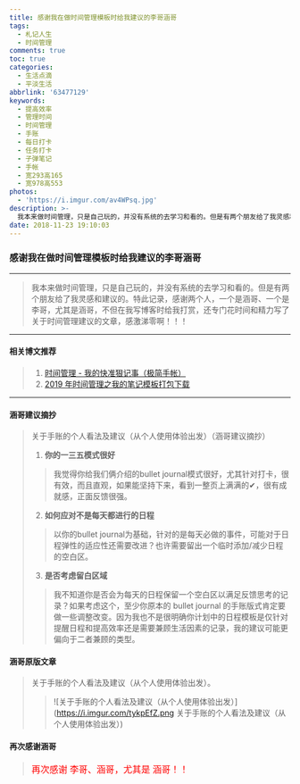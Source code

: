 ```yaml
---
title: 感谢我在做时间管理模板时给我建议的李哥涵哥
tags:
  - 札记人生
  - 时间管理
comments: true
toc: true
categories:
  - 生活点滴
  - 平淡生活
abbrlink: '63477129'
keywords:
  - 提高效率
  - 管理时间
  - 时间管理
  - 手账
  - 每日打卡
  - 任务打卡
  - 子弹笔记
  - 手帐
  - 宽293高165
  - 宽978高553
photos:
  - 'https://i.imgur.com/av4WPsq.jpg'
description: >-
  我本来做时间管理，只是自己玩的，并没有系统的去学习和看的。但是有两个朋友给了我灵感和建议的。特此记录，感谢两个人，一个是涵哥、一个是李哥，尤其是涵哥，不但在我写博客时给我打赏，还专门花时间和精力写了关于时间管理建议的文章，感激涕零啊！！！
date: 2018-11-23 19:10:03
---
```

### 感谢我在做时间管理模板时给我建议的李哥涵哥

---
> 我本来做时间管理，只是自己玩的，并没有系统的去学习和看的。但是有两个朋友给了我灵感和建议的。特此记录，感谢两个人，一个是涵哥、一个是李哥，尤其是涵哥，不但在我写博客时给我打赏，还专门花时间和精力写了关于时间管理建议的文章，感激涕零啊！！！
---

#### 相关博文推荐
> 1. [时间管理 - 我的快准狠记事（极简手帐）](/archives/8d07f8dd.html)
> 2. [2019 年时间管理之我的笔记模板打包下载](/archives/15582198.html)
---

#### 涵哥建议摘抄
> 关于手账的个人看法及建议（从个人使用体验出发）（涵哥建议摘抄）
>
> 1. **你的一三五模式很好**
>>
>> 我觉得你给我们俩介绍的bullet journal模式很好，尤其针对打卡，很有效，而且直观，如果能坚持下来，看到一整页上满满的✔，很有成就感，正面反馈很强。
>
> 2. **如何应对不是每天都进行的日程**
>>
>> 以你的bullet journal为基础，针对的是每天必做的事件，可能对于日程弹性的适应性还需要改进？也许需要留出一个临时添加/减少日程的空白区。
>
> 3. **是否考虑留白区域**
>>
>> 我不知道你是否会为每天的日程保留一个空白区以满足反馈思考的记录？如果考虑这个，至少你原本的 bullet journal 的手账版式肯定要做一些调整改变。因为我也不是很明确你计划中的日程模板是仅针对提醒日程和提高效率还是需要兼顾生活因素的记录，我的建议可能更偏向于二者兼顾的类型。


#### 涵哥原版文章
> 关于手账的个人看法及建议（从个人使用体验出发）。
>>
>> ![关于手账的个人看法及建议（从个人使用体验出发）](https://i.imgur.com/tykpEfZ.png 关于手账的个人看法及建议（从个人使用体验出发）)

#### 再次感谢涵哥
> <font color="red" size=3> 再次感谢 李哥、涵哥，尤其是 涵哥！！</font>
>
